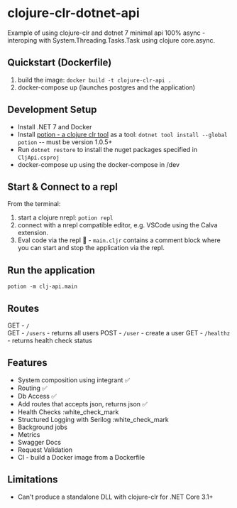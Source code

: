 # clojure-clr-dotnet-api
Example of using clojure-clr and dotnet 7 minimal api 100% async - interoping with System.Threading.Tasks.Task using clojure core.async.

## Quickstart (Dockerfile)
1. build the image:  `docker build -t clojure-clr-api .`
2. docker-compose up (launches postgres and the application)

## Development Setup
* Install .NET 7 and Docker 
* Install [potion - a clojure clr tool](https://github.com/clojure/clojure-clr/wiki/Getting-started#installing-clojureclr-as-a-dotnet-tool) as a tool: `dotnet tool install --global potion` -- must be version 1.0.5+
* Run `dotnet restore` to install the nuget packages specified in `CljApi.csproj`
* docker-compose up using the docker-compose in /dev

## Start & Connect to a repl
From the terminal:
1. start a clojure nrepl:  `potion repl`
2. connect with a nrepl compatible editor, e.g. VSCode using the Calva extension.
3. Eval code via the repl 💠 - `main.cljr` contains a comment block where you can start and stop the application via the repl.

## Run the application
`potion -m clj-api.main`

## Routes
GET - `/`          
GET - `/users` -     returns all users
POST - `/user` -     create a user
GET - `/healthz` -   returns health check status

## Features
* System composition using integrant :white_check_mark:
* Routing :white_check_mark:
* Db Access :white_check_mark:
* Add routes that accepts json, returns json :white_check_mark:
* Health Checks :white_check_mark 
* Structured Logging with Serilog :white_check_mark
* Background jobs 
* Metrics                         
* Swagger Docs                   
* Request Validation             
* CI - build a Docker image from a Dockerfile


## Limitations
- Can't produce a standalone DLL with clojure-clr for .NET Core 3.1+
